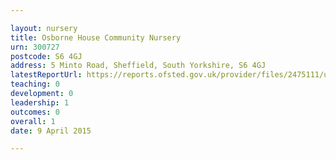```yaml
---

layout: nursery
title: Osborne House Community Nursery
urn: 300727
postcode: S6 4GJ
address: 5 Minto Road, Sheffield, South Yorkshire, S6 4GJ
latestReportUrl: https://reports.ofsted.gov.uk/provider/files/2475111/urn/300727.pdf
teaching: 0
development: 0
leadership: 1
outcomes: 0
overall: 1
date: 9 April 2015

---
```

